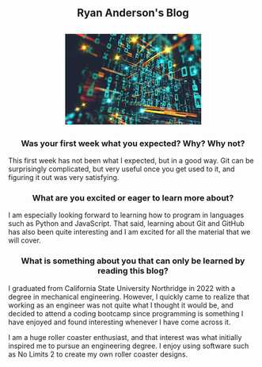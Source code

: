 <h2 align="center">Ryan Anderson's Blog </h2>
<h2 align="center"><img src="blogimage1.jpg" alt="Floating Numbers"></h2>

<h3 align="center">Was your first week what you expected? Why? Why not?</h3>

  This first week has not been what I expected, but in a good way.  Git can be surprisingly complicated,
but very useful once you get used to it, and figuring it out was very satisfying.

<h3 align="center">What are you excited or eager to learn more about?</h3>

  I am especially looking forward to learning how to program in languages such as Python and JavaScript.
That said, learning about Git and GitHub has also been quite interesting and I am excited for all the
material that we will cover.

<h3 align="center">What is something about you that can only be learned by reading this blog?</h3>

  I graduated from California State University Northridge in 2022 with a degree in mechanical engineering. 
However, I quickly came to realize that working as an engineer was not quite what I thought it would be, 
and decided to attend a coding bootcamp since programming is something I have enjoyed and found interesting
whenever I have come across it.

  I am a huge roller coaster enthusiast, and that interest was what initially inspired me to pursue an
engineering degree.  I enjoy using software such as No Limits 2 to create my own roller coaster designs.
